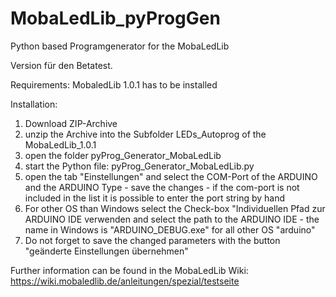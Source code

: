 # MobaLedLib_pyProgGen
Python based Programgenerator for the MobaLedLib

Version für den Betatest.

Requirements:
MobaledLib 1.0.1 has to be installed

Installation:
1. Download ZIP-Archive 
2. unzip the Archive into the Subfolder LEDs_Autoprog of the MobaLedLib_1.0.1
3. open the folder pyProg_Generator_MobaLedLib
4. start the Python file: pyProg_Generator_MobaLedLib.py
5. open the tab "Einstellungen" and select the COM-Port of the ARDUINO and the ARDUINO Type - save the changes - if the com-port is not included in the list it is possible to enter the port string by hand
6. For other OS than Windows select the Check-box "Individuellen Pfad zur ARDUINO IDE verwenden and select the path to the ARDUINO IDE - the name in Windows is "ARDUINO_DEBUG.exe" for all other OS "arduino"
7. Do not forget to save the changed parameters with the button "geänderte Einstellungen übernehmen"

Further information can be found in the MobaLedLib Wiki: https://wiki.mobaledlib.de/anleitungen/spezial/testseite

